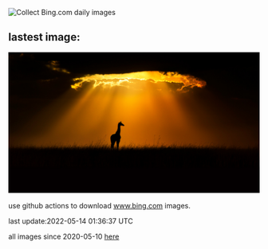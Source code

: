 ![Collect Bing.com daily images](https://github.com/counter2015/bing-daily-images/workflows/Collect%20Bing.com%20daily%20images/badge.svg)
## lastest image:
![](images/MaasaiGiraffe.jpg)

use github actions to download www.bing.com images.

last update:2022-05-14 01:36:37 UTC

all images since 2020-05-10 [here](https://github.com/counter2015/bing-daily-images/tree/master/images) 
